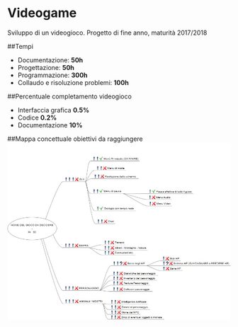 # Videogame
Sviluppo di un videogioco. Progetto di fine anno, maturità 2017/2018

##Tempi
  * Documentazione: **50h**
  * Progettazione: **50h**
  * Programmazione: **300h**
  * Collaudo e risoluzione problemi: **100h**

##Percentuale completamento videogioco
 * Interfaccia grafica **0.5%**
 * Codice **0.2%**
 * Documentazione **10%**

##Mappa concettuale obiettivi da raggiungere
![mappa](https://github.com/Luca-Volturno-JCMaxwell-5BI/Videogame/blob/master/GIOCO.jpeg)
  
  


